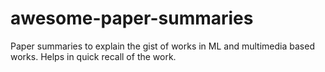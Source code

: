# awesome-paper-summaries
Paper summaries to explain the gist of works in ML and multimedia based works. Helps in quick recall of the work.
